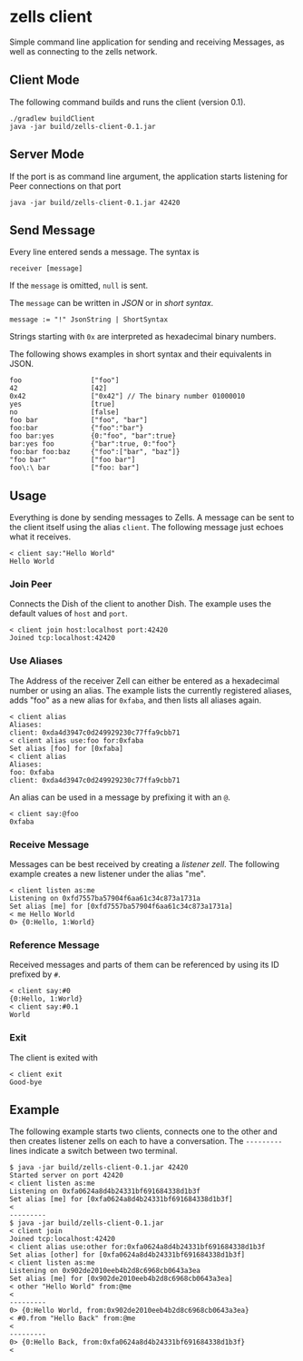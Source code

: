 # zells client

Simple command line application for sending and receiving Messages, as well as connecting to the zells network.

## Client Mode

The following command builds and runs the client (version 0.1).

    ./gradlew buildClient
    java -jar build/zells-client-0.1.jar

## Server Mode

If the port is as command line argument, the application starts listening for Peer connections on that port

    java -jar build/zells-client-0.1.jar 42420

## Send Message

Every line entered sends a message. The syntax is

    receiver [message]

If the `message` is omitted, `null` is sent.

The `message` can be written in *JSON* or in *short syntax*.

    message := "!" JsonString | ShortSyntax

Strings starting with `0x` are interpreted as hexadecimal binary numbers.

The following shows examples in short syntax and their equivalents in JSON.

    foo                 ["foo"]
    42                  [42]
    0x42                ["0x42"] // The binary number 01000010
    yes                 [true]
    no                  [false]
    foo bar             ["foo", "bar"]
    foo:bar             {"foo":"bar"}
    foo bar:yes         {0:"foo", "bar":true}
    bar:yes foo         {"bar":true, 0:"foo"}
    foo:bar foo:baz     {"foo":["bar", "baz"]}
    "foo bar"           ["foo bar"]
    foo\:\ bar          ["foo: bar"]

## Usage

Everything is done by sending messages to Zells. A message can be sent to the client itself using the alias `client`. The following message just echoes what it receives.

    < client say:"Hello World"
    Hello World

### Join Peer

Connects the Dish of the client to another Dish. The example uses the default values of `host` and `port`.

    < client join host:localhost port:42420
    Joined tcp:localhost:42420

### Use Aliases

The Address of the receiver Zell can either be entered as a hexadecimal number or using an alias. The example lists the currently registered aliases, adds "foo" as a new alias for `0xfaba`, and then lists all aliases again.

    < client alias
    Aliases:
    client: 0xda4d3947c0d249929230c77ffa9cbb71
    < client alias use:foo for:0xfaba
    Set alias [foo] for [0xfaba]
    < client alias
    Aliases:
    foo: 0xfaba
    client: 0xda4d3947c0d249929230c77ffa9cbb71

An alias can be used in a message by prefixing it with an `@`.

    < client say:@foo
    0xfaba

### Receive Message

Messages can be best received by creating a *listener zell*. The following example creates a new listener under the alias "me".

    < client listen as:me
    Listening on 0xfd7557ba57904f6aa61c34c873a1731a
    Set alias [me] for [0xfd7557ba57904f6aa61c34c873a1731a]
    < me Hello World
    0> {0:Hello, 1:World}

### Reference Message

Received messages and parts of them can be referenced by using its ID prefixed by `#`.

    < client say:#0
    {0:Hello, 1:World}
    < client say:#0.1
    World

### Exit

The client is exited with

    < client exit
    Good-bye


## Example

The following example starts two clients, connects one to the other and then creates listener zells on each to have a conversation. The `---------` lines indicate a switch between two terminal.

    $ java -jar build/zells-client-0.1.jar 42420
    Started server on port 42420
    < client listen as:me
    Listening on 0xfa0624a8d4b24331bf691684338d1b3f
    Set alias [me] for [0xfa0624a8d4b24331bf691684338d1b3f]
    <
    ---------
    $ java -jar build/zells-client-0.1.jar
    < client join
    Joined tcp:localhost:42420
    < client alias use:other for:0xfa0624a8d4b24331bf691684338d1b3f
    Set alias [other] for [0xfa0624a8d4b24331bf691684338d1b3f]
    < client listen as:me
    Listening on 0x902de2010eeb4b2d8c6968cb0643a3ea
    Set alias [me] for [0x902de2010eeb4b2d8c6968cb0643a3ea]
    < other "Hello World" from:@me
    <
    ---------
    0> {0:Hello World, from:0x902de2010eeb4b2d8c6968cb0643a3ea}
    < #0.from "Hello Back" from:@me
    <
    ---------
    0> {0:Hello Back, from:0xfa0624a8d4b24331bf691684338d1b3f}
    <
